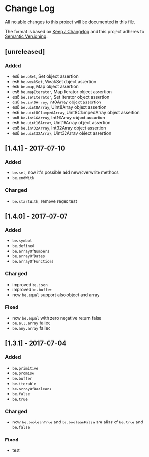# Change Log
All notable changes to this project will be documented in this file.

The format is based on [Keep a Changelog](http://keepachangelog.com/)
and this project adheres to [Semantic Versioning](http://semver.org/).

## [unreleased]
### Added
- es6 `be.oSet`, Set object assertion
- es6 `be.weakSet`, WeakSet object assertion
- es6 `be.map`, Map object assertion
- es6 `be.mapIterator`, Map Iterator object assertion
- es6 `be.setIterator`, Set Iterator object assertion
- es6 `be.int8Array`, Int8Array object assertion
- es6 `be.uint8Array`, Uint8Array object assertion
- es6 `be.uint8ClampedArray`, Uint8ClampedArray object assertion
- es6 `be.int16Array`, Int16Array object assertion
- es6 `be.uint16Array`, Uint16Array object assertion
- es6 `be.int32Array`, Int32Array object assertion
- es6 `be.uint32Array`, Uint32Array object assertion

## [1.4.1] - 2017-07-10

### Added
- `be.set`, now it's possible add new/overwrite methods
- `be.endWith`

### Changed
- `be.startWith`, remove regex test

## [1.4.0] - 2017-07-07

### Added
- `be.symbol`
- `be.defined`
- `be.arrayOfNumbers`
- `be.arrayOfDates`
- `be.arrayOfFunctions`

### Changed
- improved `be.json`
- improved `be.buffer`
- now `be.equal` support also object and array

### Fixed
- now `be.equal` with zero negative return false
- `be.all.array` failed
- `be.any.array` failed

## [1.3.1] - 2017-07-04

### Added
- `be.primitive`
- `be.promise`
- `be.buffer`
- `be.iterable`
- `be.arrayOfBooleans`
- `be.false`
- `be.true`
    
### Changed
- now `be.booleanTrue` and `be.booleanFalse` are alias of `be.true` and `be.false`

### Fixed
- test